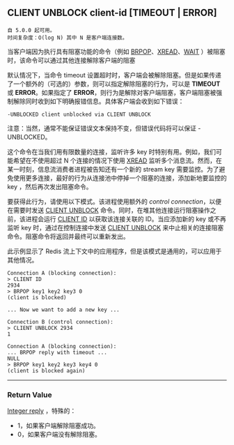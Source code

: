 ## CLIENT UNBLOCK client-id [TIMEOUT | ERROR]

    自 5.0.0 起可用。
    时间复杂度：O(log N) 其中 N 是客户端连接数。

当客户端因为执行具有阻塞功能的命令（例如 [BRPOP](brpop.md)、[XREAD](xread.md)、[WAIT](wait.md) ）被阻塞时，该命令可以通过其他连接解除客户端的阻塞

默认情况下，当命令 timeout 设置超时时，客户端会被解除阻塞。但是如果传递了一个额外的（可选的）参数，则可以指定解除阻塞的行为，可以是 **TIMEOUT** 或 **ERROR**。如果指定了 **ERROR**，则行为是解除对客户端阻塞，客户端阻塞被强制解除同时收到如下明确报错信息。具体客户端会收到如下错误：

```
-UNBLOCKED client unblocked via CLIENT UNBLOCK
```

注意：当然，通常不能保证错误文本保持不变，但错误代码将可以保证 -UNBLOCKED。

这个命令在当我们用有限数量的连接，监听许多 key 时特别有用。例如，我们可能希望在不使用超过 N 个连接的情况下使用 [XREAD](xread.md) 监听多个消息流。然而，在某一时刻，信息流消费者进程被告知还有一个新的 stream key 需要监控。为了避免使用更多连接，最好的行为从连接池中停掉一个阻塞的连接，添加新地要监控的 key ，然后再次发出阻塞命令。

要获得此行为，请使用以下模式。该进程使用额外的 _control connection_，以便在需要时发送 [CLIENT UNBLOCK](client-unblock.md) 命令。同时，在堆其他连接运行阻塞操作之前，该进程会运行 [CLIENT ID](client-id.md) 以获取该连接关联的 ID。当应添加新的 key 或不再监听 key 时，通过在控制连接中发送 [CLIENT UNBLOCK](client-unblock.md) 来中止相关的连接阻塞命令。阻塞命令将返回并最终可以重新发出。

此示例显示了 Redis 流上下文中的应用程序，但是该模式是通用的，可以应用于其他情况。

```
Connection A (blocking connection):
> CLIENT ID
2934
> BRPOP key1 key2 key3 0
(client is blocked)

... Now we want to add a new key ...

Connection B (control connection):
> CLIENT UNBLOCK 2934
1

Connection A (blocking connection):
... BRPOP reply with timeout ...
NULL
> BRPOP key1 key2 key3 key4 0
(client is blocked again)
```

---

### Return Value

[Integer reply](../topics/protocol.md#resp-integers) ，特殊的：

- 1，如果客户端解除阻塞成功。
- 0，如果客户端没有解除阻塞。